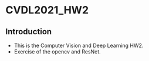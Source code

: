 # CVDL2021_HW2
## Introduction
* This is the Computer Vision and Deep Learning HW2.
* Exercise of the opencv and ResNet.


